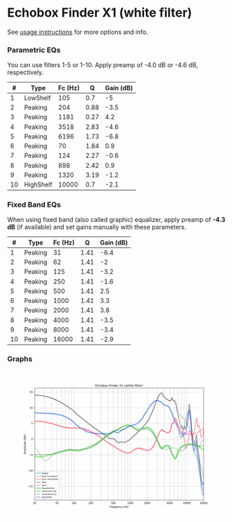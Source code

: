 # Echobox Finder X1 (white filter)
See [usage instructions](https://github.com/jaakkopasanen/AutoEq#usage) for more options and info.

### Parametric EQs
You can use filters 1-5 or 1-10. Apply preamp of -4.0 dB or -4.6 dB, respectively.

|   # | Type      |   Fc (Hz) |    Q |   Gain (dB) |
|-----|-----------|-----------|------|-------------|
|   1 | LowShelf  |       105 | 0.7  |        -5   |
|   2 | Peaking   |       204 | 0.88 |        -3.5 |
|   3 | Peaking   |      1181 | 0.27 |         4.2 |
|   4 | Peaking   |      3518 | 2.83 |        -4.6 |
|   5 | Peaking   |      6196 | 1.73 |        -6.8 |
|   6 | Peaking   |        70 | 1.84 |         0.9 |
|   7 | Peaking   |       124 | 2.27 |        -0.6 |
|   8 | Peaking   |       898 | 2.42 |         0.9 |
|   9 | Peaking   |      1320 | 3.19 |        -1.2 |
|  10 | HighShelf |     10000 | 0.7  |        -2.1 |

### Fixed Band EQs
When using fixed band (also called graphic) equalizer, apply preamp of **-4.3 dB** (if available) and set gains manually with these parameters.

|   # | Type    |   Fc (Hz) |    Q |   Gain (dB) |
|-----|---------|-----------|------|-------------|
|   1 | Peaking |        31 | 1.41 |        -6.4 |
|   2 | Peaking |        62 | 1.41 |        -2   |
|   3 | Peaking |       125 | 1.41 |        -3.2 |
|   4 | Peaking |       250 | 1.41 |        -1.6 |
|   5 | Peaking |       500 | 1.41 |         2.5 |
|   6 | Peaking |      1000 | 1.41 |         3.3 |
|   7 | Peaking |      2000 | 1.41 |         3.8 |
|   8 | Peaking |      4000 | 1.41 |        -3.5 |
|   9 | Peaking |      8000 | 1.41 |        -3.4 |
|  10 | Peaking |     16000 | 1.41 |        -2.9 |

### Graphs
![](./Echobox%20Finder%20X1%20(white%20filter).png)
